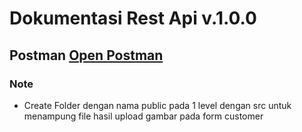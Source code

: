 # Dokumentasi Rest Api v.1.0.0
## Postman <a href="https://www.postman.com/winter-meadow-246387/workspace/prmn/collection/30144947-e34f30b6-7504-4ff8-8cf1-9c00c2b09a97?action=share&creator=30144947&active-environment=30144947-3892dbe1-eba7-4615-a5e5-c505c1b7f21b">Open Postman</a>

### Note
- Create Folder dengan nama public  pada 1 level dengan src untuk menampung file hasil upload gambar pada form customer